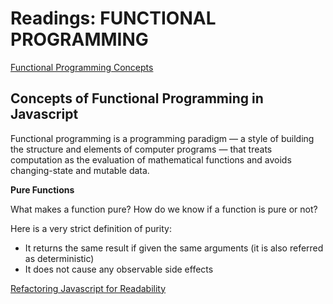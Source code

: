 # Readings: FUNCTIONAL PROGRAMMING

[Functional Programming Concepts](https://medium.com/the-renaissance-developer/concepts-of-functional-programming-in-javascript-6bc84220d2aa)

## Concepts of Functional Programming in Javascript

Functional programming is a programming paradigm — a style of building the structure and elements of computer programs — that treats computation as the evaluation of mathematical functions and avoids changing-state and mutable data.

**Pure Functions**

What makes a function pure? How do we know if a function is pure or not? 

Here is a very strict definition of purity:

- It returns the same result if given the same arguments (it is also referred as deterministic)
- It does not cause any observable side effects



[Refactoring Javascript for Readability](https://dev.to/healeycodes/refactoring-javascript-for-performance-and-readability-with-examples-1hec)

